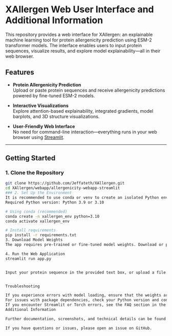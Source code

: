 # XAllergen Web User Interface and Additional Information

This repository provides a web interface for XAllergen: an explainable machine learning tool for protein allergenicity prediction using ESM-2 transformer models. The interface enables users to input protein sequences, visualize results, and explore model explainability—all in their web browser.

## Features

- **Protein Allergenicity Prediction**  
  Upload or paste protein sequences and receive allergenicity predictions powered by fine-tuned ESM-2 models.

- **Interactive Visualizations**  
  Explore attention-based explainability, integrated gradients, model barplots, and 3D structure visualizations.

- **User-Friendly Web Interface**  
  No need for command-line interaction—everything runs in your web browser using [Streamlit](https://streamlit.io/).

---

## Getting Started

### 1. Clone the Repository

```bash
git clone https://github.com/Jeffateth/XAllergen.git
cd XAllergen/webapp/allergenicity-webapp-streamlit
### 2. Set Up the Environment
It is recommended to use conda or venv to create an isolated Python environment.
Required Python version: Python 3.9 or 3.10

# Using conda (recommended)
conda create -n xallergen_env python=3.10
conda activate xallergen_env

# Install requirements
pip install -r requirements.txt
3. Download Model Weights
The app requires pre-trained or fine-tuned model weights. Download or place the weights in the specified folder (see documentation or the app’s sidebar for details).

4. Run the Web Application
streamlit run app.py


Input your protein sequence in the provided text box, or upload a file.


Troubleshooting

If you experience errors with model loading, ensure that the weights are downloaded and placed in the correct directory.
For issues with package dependencies, check your Python version and consider using a fresh environment.
If you encounter Streamlit or Torch errors, see the FAQ section in the repository.
Additional Information

Further documentation, screenshots, and technical details can be found in the project’s GitHub repository.

If you have questions or issues, please open an issue on GitHub.
